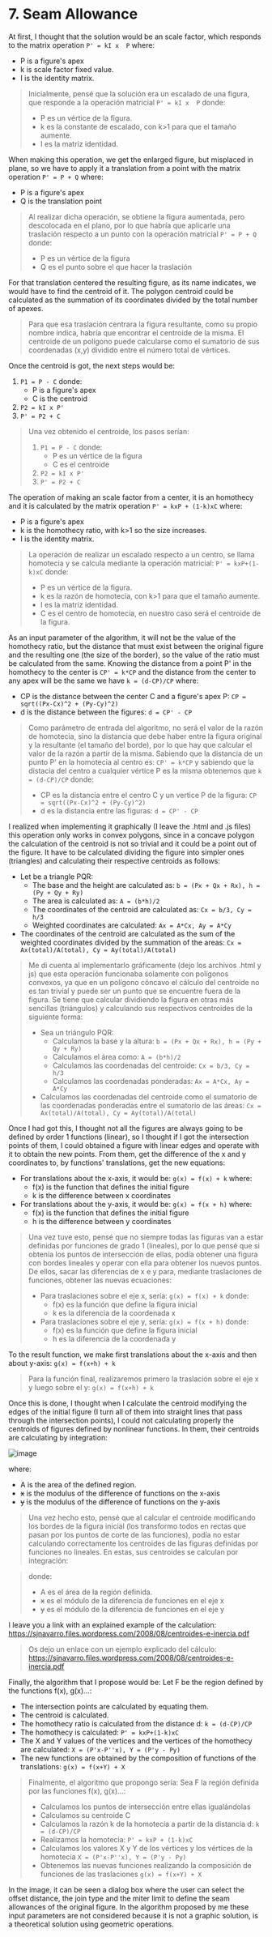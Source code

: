 # 7. Seam Allowance

At first, I thought that the solution would be an scale factor, which responds to the matrix operation ```P' = kI x  P``` where:
- P is a figure's apex 
- k is scale factor fixed value.
- I is the identity matrix.
> Inicialmente, pensé que la solución era un escalado de una figura, que responde a la operación matricial ```P' = kI x  P``` donde:
> - P es un vértice de la figura.
> - k es la constante de escalado, con k>1 para que el tamaño aumente.
> - I  es la matriz identidad.

When making this operation, we get the enlarged figure, but misplaced in plane, so we have to apply it a translation from a point with the matrix operation ```P' = P + Q``` where:
- P is a figure's apex 
- Q is the translation point
> Al realizar dicha operación, se obtiene la figura aumentada, pero descolocada en el plano, por lo que habría que aplicarle una traslación respecto a un punto con la operación matricial ```P' = P + Q``` donde:
> - P es un vértice de la figura
> - Q es el punto sobre el que hacer la traslación

For that translation centered the resulting figure, as its name indicates, we would have to find the centroid of it. The polygon centroid could be calculated as the summation of its coordinates divided by the total number of apexes.
> Para que esa traslación centrara la figura resultante, como su propio nombre indica, habría que encontrar el centroide de la misma. El centroide de un polígono puede calcularse como el sumatorio de sus coordenadas (x,y) dividido entre el número total de vértices.

Once the centroid is got, the next steps would be:
1. ```P1 = P - C``` donde:
    - P is a figure's apex 
    - C is the centroid
2. ```P2 = kI x P'``` 
3. ```P' = P2 + C```

> Una vez obtenido el centroide, los pasos serían:
>1. ```P1 = P - C``` donde:
>    - P es un vértice de la figura
>    - C es el centroide
>2. ```P2 = kI x P'``` 
>3. ```P' = P2 + C```

The operation of making an scale factor from a center, it is an homothecy and it is calculated by the matrix operation ```P' = kxP + (1-k)xC``` where:
- P is a figure's apex
- k is the homothecy ratio, with k>1 so the size increases.
- I is the identity matrix.
>La operación de realizar un escalado respecto a un centro, se llama homotecia y se calcula mediante la operación matricial: ```P' = kxP+(1-k)xC``` donde:
>- P es un vértice de la figura.
>- k es la razón de homotecia, con k>1 para que el tamaño aumente.
>- I  es la matriz identidad.
>- C es el centro de homotecia, en nuestro caso será el centroide de la figura.

As an input parameter of the algorithm, it will not be the value of the homothecy ratio, but the distance that must exist between the original figure and the resulting one (the size of the border), so the value of the ratio must be calculated from the same. Knowing the distance from a point P' in the homothecy to the center is ```CP' = k*CP``` and the distance from the center to any apex will be the same we have ```k = (d-CP)/CP``` where:
- CP is the distance between the center C and a figure's apex P: ```CP = sqrt((Px-Cx)^2 + (Py-Cy)^2)```
- d is the distance between the figures: ```d = CP' - CP```

>Como parámetro de entrada del algoritmo, no será el valor de la razón de homotecia, sino la distancia que debe haber entre la figura original y la resultante (el tamaño del borde), por lo que hay que calcular el valor de la razón a partir de la misma. Sabiendo que la distancia de un punto P' en la homotecia al centro es: ```CP' = k*CP``` y sabiendo que la distacia del centro a cualquier vértice P es la misma obtenemos que ```k = (d-CP)/CP``` donde:
>- CP es la distancia entre el centro C y un vertice P de la figura: ```CP = sqrt((Px-Cx)^2 + (Py-Cy)^2)```
>- d es la distancia entre las figuras: ```d = CP' - CP```

I realized when implementing it graphically (I leave the .html and .js files) this operation only works in convex polygons, since in a concave polygon the calculation of the centroid is not so trivial and it could be a point out of the figure. It have to be calculated dividing the figure into simpler ones (triangles) and calculating their respective centroids as follows:
- Let be a triangle PQR:
    - The base and the height are calculated as: ```b = (Px + Qx + Rx), h = (Py + Qy + Ry)```
    - The area is calculated as: ```A = (b*h)/2```
    - The coordinates of the centroid are calculated as: ```Cx = b/3, Cy = h/3```
    - Weighted coordinates are calculated: ```Ax = A*Cx, Ay = A*Cy```
- The coordinates of the centroid are calculated as the sum of the weighted coordinates divided by the summation of the areas: ```Cx = Ax(total)/A(total), Cy = Ay(total)/A(total)```

> Me di cuenta al implementarlo gráficamente (dejo los archivos .html y js) que esta operación funcionaba solamente con polígonos convexos, ya que en un polígono cóncavo el cálculo del centroide no es tan trivial y puede ser un punto que se encuentre fuera de la figura. Se tiene que calcular dividiendo la figura en otras más sencillas (triángulos) y calculando sus respectivos centroides de la siguiente forma:
> - Sea un triángulo PQR:
>   - Calculamos la base y la altura: ```b = (Px + Qx + Rx), h = (Py + Qy + Ry)```
>   - Calculamos el área como: ```A = (b*h)/2```
>   - Calculamos las coordenadas del centroide: ```Cx = b/3, Cy = h/3```
>   - Calculamos las coordenadas ponderadas: ```Ax = A*Cx, Ay = A*Cy```
> - Calculamos las coordenadas del centroide como el sumatorio de las coordenadas ponderadas entre el sumatorio de las áreas: ```Cx = Ax(total)/A(total), Cy = Ay(total)/A(total)```

Once I had got this, I thought not all the figures are always going to be defined by order 1 functions (linear), so I thought if I got the intersection points of them, I could obtained a figure with linear edges and operate with it to obtain the new points. From them, get the difference of the x and y coordinates to, by functions' translations, get the new equations: 
- For translations about the x-axis, it would be: ```g(x) = f(x) + k``` where:
    - f(x) is the function that defines the initial figure
    - k is the difference between x coordinates
- For translations about the y-axis, it would be: ```g(x) = f(x + h)``` where:
    - f(x) is the function that defines the initial figure
    - h is the difference between y coordinates

> Una vez tuve esto, pensé que no siempre todas las figuras van a estar definidas por funciones de grado 1 (lineales), por lo que pensé que si obtenía los puntos de intersección de ellas, podía obtener una figura con bordes lineales y operar con ella para obtener los nuevos puntos. De ellos, sacar las diferencias de x e y para, mediante traslaciones de funciones, obtener las nuevas ecuaciones:
>- Para traslaciones sobre el eje x, sería: ```g(x) = f(x) + k``` donde:
>      - f(x) es la función que define la figura inicial
>      - k es la diferencia de la coordenada x
>- Para traslaciones sobre el eje y, sería: ```g(x) = f(x + h)``` donde:
>    - f(x) es la función que define la figura inicial
>    - h es la diferencia de la coordenada y

To the result function, we make first translations about the x-axis and then about y-axis: ```g(x) = f(x+h) + k```

> Para la función final, realizaremos primero la traslación sobre el eje x y luego sobre el y: ```g(x) = f(x+h) + k```

Once this is done, I thought when I calculate the centroid modifying the edges of the initial figure (I turn all of them into straight lines that pass through the intersection points), I could not calculating properly the centroids of figures defined by nonlinear functions. In them, their centroids are calculating by integration:

![image](https://user-images.githubusercontent.com/62429039/136408760-3c8e8b25-626e-4843-a9c4-293627fd2243.png)

where:
- A is the area of the defined region.
- ~~x~~  is the modulus of the difference of functions on the x-axis
- ~~y~~  is the modulus of the difference of functions on the y-axis

> Una vez hecho esto, pensé que al calcular el centroide modificando los bordes de la figura inicial (los transformo todos en rectas que pasan por los puntos de corte de las funciones), podía no estar calculando correctamente los centroides de las figuras definidas por funciones no lineales. En estas, sus centroides se calculan por integración:

>donde:
>- A es el área de la región definida.
>- ~~x~~ es el módulo de la diferencia de funciones en el eje x
>- ~~y~~ es el módulo de la diferencia de funciones en el eje y

I leave you a link with an explained example of the calculation: https://sjnavarro.files.wordpress.com/2008/08/centroides-e-inercia.pdf

>Os dejo un enlace con un ejemplo explicado del cálculo: https://sjnavarro.files.wordpress.com/2008/08/centroides-e-inercia.pdf

Finally, the algorithm that I propose would be:
Let F be the region defined by the functions f(x), g(x)...:
- The intersection points are calculated by equating them.
- The centroid is calculated.
- The homothecy ratio is calculated from the distance d: ```k = (d-CP)/CP```
- The homothecy is calculated: ```P' = kxP+(1-k)xC```
- The X and Y values of the vertices and the vertices of the homothecy are calculated: ```X = (P'x-P''x), Y = (P'y - Py)```
- The new functions are obtained by the composition of functions of the translations: ```g(x) = f(x+Y) + X```
>Finalmente, el algoritmo que propongo sería:
>Sea F la región definida por las funciones f(x), g(x)...:
>- Calculamos los puntos de intersección entre ellas igualándolas
>- Calculamos su centroide C
>- Calculamos la razón k de la homotecia a partir de la distancia d: ```k = (d-CP)/CP```
>- Realizamos la homotecia: ```P' = kxP + (1-k)xC```
>- Calculamos los valores X y Y de los vértices y los vértices de la homotecia ```X = (P'x-P''x), Y = (P'y - Py)```
>- Obtenemos las nuevas funciones realizando la composición de funciones de las traslaciones  ```g(x) = f(x+Y) + X```

In the image, it can be seen a dialog box where the user can select the offset distance, the join type and the miter limit to define the seam allowances of the original figure. In the algorithm proposed by me these input parameters are not considered because it is not a graphic solution, is a theoretical solution using geometric operations. 

